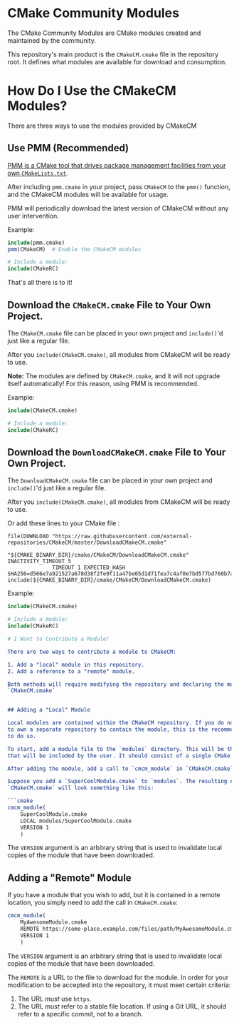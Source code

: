 # CMake Community Modules

The CMake Community Modules are CMake modules created and maintained by the
community.

This repository's main product is the `CMakeCM.cmake` file in the repository
root. It defines what modules are available for download and consumption.


# How Do I Use the CMakeCM Modules?

There are three ways to use the modules provided by CMakeCM


## Use PMM (Recommended)

[PMM is a CMake tool that drives package management facilities from your own
`CMakeLists.txt`](https://github.com/flagarde/pmm).

After including `pmm.cmake` in your project, pass `CMakeCM` to the `pmm()`
function, and the CMakeCM modules will be available for usage.

PMM will periodically download the latest version of CMakeCM without any user
intervention.

Example:

```cmake
include(pmm.cmake)
pmm(CMakeCM)  # Enable the CMakeCM modules

# Include a module:
include(CMakeRC)
```

That's all there is to it!


## Download the `CMakeCM.cmake` File to Your Own Project.

The `CMakeCM.cmake` file can be placed in your own project and `include()`'d
just like a regular file.

After you `include(CMakeCM.cmake)`, all modules from CMakeCM will be ready to
use.

**Note:** The modules are defined by `CMakeCM.cmake`, and it will not upgrade
itself automatically! For this reason, using PMM is recommended.

Example:

```cmake
include(CMakeCM.cmake)

# Include a module:
include(CMakeRC)
```
## Download the `DownloadCMakeCM.cmake` File to Your Own Project.

The `DownloadCMakeCM.cmake` file can be placed in your own project and `include()`'d
just like a regular file.

After you `include(CMakeCM.cmake)`, all modules from CMakeCM will be ready to
use.

Or add these lines to your CMake file :

```
file(DOWNLOAD "https://raw.githubusercontent.com/external-repositories/CMakeCM/master/DownloadCMakeCM.cmake" 
              "${CMAKE_BINARY_DIR}/cmake/CMakeCM/DownloadCMakeCM.cmake" INACTIVITY_TIMEOUT 5 
              TIMEOUT 1 EXPECTED_HASH SHA256=d566e7a921527a678d38f2fe9f11a47be05d1d71fea7c4af0e7bd577bd760b7a)
include(${CMAKE_BINARY_DIR}/cmake/CMakeCM/DownloadCMakeCM.cmake)
```

Example:

```cmake
include(CMakeCM.cmake)

# Include a module:
include(CMakeRC)

# I Want to Contribute a Module!

There are two ways to contribute a module to CMakeCM:

1. Add a "local" module in this repository.
2. Add a reference to a "remote" module.

Both methods will require modifying the repository and declaring the module in
`CMakeCM.cmake`


## Adding a "Local" Module

Local modules are contained within the CMakeCM repository. If you do not wish
to own a separate repository to contain the module, this is the recommended way
to do so.

To start, add a module file to the `modules` directory. This will be the module
that will be included by the user. It should consist of a single CMake file.

After adding the module, add a call to `cmcm_module` in `CMakeCM.cmake`.

Suppose you add a `SuperCoolModule.cmake` to `modules`. The resulting call in
`CMakeCM.cmake` will look something like this:

```cmake
cmcm_module(
    SuperCoolModule.cmake
    LOCAL modules/SuperCoolModule.cmake
    VERSION 1
    )
```

The `VERSION` argument is an arbitrary string that is used to invalidate local
copies of the module that have been downloaded.


## Adding a "Remote" Module

If you have a module that you wish to add, but it is contained in a remote location, you simply need to add the call in `CMakeCM.cmake`:

```cmake
cmcm_module(
    MyAwesomeModule.cmake
    REMOTE https://some-place.example.com/files/path/MyAwesomeModule.cmake
    VERSION 1
    )
```

The `VERSION` argument is an arbitrary string that is used to invalidate local
copies of the module that have been downloaded.

The `REMOTE` is a URL to the file to download for the module. In order for your
modification to be accepted into the repository, it must meet certain criteria:

1. The URL *must* use `https`.
2. The URL *must* refer to a stable file location. If using a Git URL, it should
   refer to a specific commit, not to a branch.
